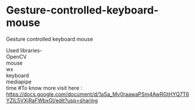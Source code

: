 # Gesture-controlled-keyboard-mouse
Gesture controlled keyboard mouse

Used libraries-
<br />OpenCV
<br />mouse
<br />wx
<br />keyboard
<br />mediapipe
<br />time
#To know more visit here : https://docs.google.com/document/d/1aSa_Mv0raawaPSm4AwRGtHYQ7T6YZIL5VXjRaFWbxGI/edit?usp=sharing
